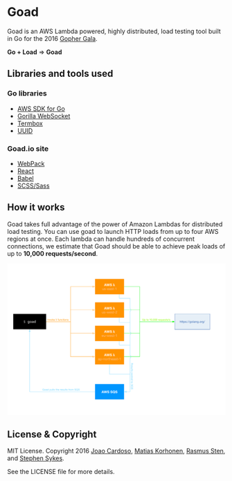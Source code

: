 # Goad

Goad is an AWS Lambda powered, highly distributed,
load testing tool built in Go for the 2016 [Gopher Gala][].

**Go + Load** ⇒ **Goad**


## Libraries and tools used

### Go libraries

* [AWS SDK for Go][]
* [Gorilla WebSocket][]
* [Termbox][]
* [UUID][]

### Goad.io site

* [WebPack][]
* [React][]
* [Babel][]
* [SCSS/Sass][]

## How it works

Goad takes full advantage of the power of Amazon Lambdas for distributed load testing. You can use goad to launch HTTP loads from up to four AWS regions at once. Each lambda can handle hundreds of concurrent connections, we estimate that Goad should be able to achieve peak loads of up to **10,000 requests/second**.

![Goad diagram](./site/src/img/diagram.png)


## License & Copyright

MIT License. Copyright 2016 [Joao Cardoso][], [Matias Korhonen][], [Rasmus Sten][], and [Stephen Sykes][].

See the LICENSE file for more details.

[AWS SDK for Go]: http://aws.amazon.com/sdk-for-go/
[Gorilla WebSocket]: https://github.com/gorilla/websocket
[Termbox]: https://github.com/nsf/termbox-go
[UUID]: https://github.com/satori/go.uuid

[WebPack]: https://webpack.github.io/
[React]: https://facebook.github.io/react/
[Babel]: https://babeljs.io/
[SCSS/Sass]: http://sass-lang.com/

[Gopher Gala]: http://gophergala.com/
[Joao Cardoso]: https://twitter.com/jcxplorer
[Matias Korhonen]: https://twitter.com/matiaskorhonen
[Rasmus Sten]: https://twitter.com/pajp
[Stephen Sykes]: https://twitter.com/sdsykes
